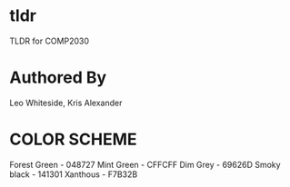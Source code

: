 # tldr
TLDR for COMP2030

# Authored By
Leo Whiteside, <!--- PUT YOUR NAMES HERE !--->
Kris Alexander


# COLOR SCHEME

Forest Green - 048727
Mint Green - CFFCFF
Dim Grey - 69626D
Smoky black - 141301
Xanthous - F7B32B
